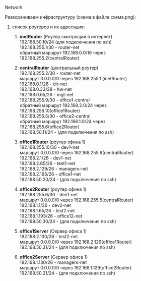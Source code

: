 Network  

Разворачиваем инфраструктуру (схема в файле схема.png):  
1. список роутеров и их адресация:  
   1. **inetRouter** (Роутер смотрящий в интернет)  
      192.168.50.10/24 (для подключения по ssh)  
      192.168.255.1/30  - router-net  
          обратный маршрут 192.168.0.0/16 через 192.168.255.2(centralRouter)  

   2. **centralRouter** (центральный роутер)  
      192.168.255.2/30 - router-net  
          маршрут 0.0.0.0/0 через 192.168.255.1 (inetRouter)  
      192.168.0.1/28 - dir-net    
      192.168.0.33/28 - hw-net    
      192.168.0.65/26 - mgt-net    
      192.168.255.9/30 - office1-central  
          обратный маршрут 192.168.2.0/24 через 192.168.255.10(office1Router)  
      192.168.255.5/30 - office2-central  
          обратный маршрут 192.168.1.0/24 через 192.168.255.6(office2Router)  
      192.168.50.11/24 - (для подключения по ssh)  

   3. **office1Router** (роутер офина 1)  
      192.168.255.10/30 - dev1-net  
          маршрут 0.0.0.0/0 через 192.168.255.9(centralRouter)    
      192.168.2.1/26 - dev1-net  
      192.168.2.65/26 - test1-net  
      192.168.2.129/26 - managers-net     
      192.168.2.193/26 - office1-net  
      192.168.50.20/24 - (для подключения по ssh)  

    4. **office2Router** (роутер офина 1)  
      192.168.255.6/30 - dev1-net  
          маршрут 0.0.0.0/0 через 192.168.255.5(centralRouter)    
      192.168.1.1/26 - dev2-net  
      192.168.1.65/26 - test2-net    
      192.168.1.193/26 - office12-net  
      192.168.50.30/24 - (для подключения по ssh)  

   5. **office1Server** (Сервер офиса 1)  
      192.168.2.130/26 - test2-net  
          маршрут 0.0.0.0/0 через 192.168.2.129(office1Router)  
      192.168.50.31/24 - (для подключения по ssh)  

   6. **office2Server** (Сервер офиса 1)  
      192.168.1.130/26 - managers-net  
          маршрут 0.0.0.0/0 через 192.168.1.129(office2Router)  
      192.168.50.21/24 - (для подключения по ssh)  
